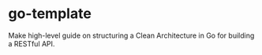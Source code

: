 # go-template

Make high-level guide on structuring a Clean Architecture in Go for building a RESTful API.
